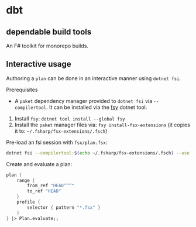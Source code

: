 # dbt
## dependable build tools

An F# toolkit for monorepo builds.


## Interactive usage

Authoring a `plan` can be done in an interactive manner using `dotnet fsi`.

Prerequisites

* A `paket` dependency manager provided to `dotnet fsi` via `--compilertool`. It can be installed via the [fsy](https://github.com/queil/fsy) dotnet tool.

1. Install `fsy`: `dotnet tool install --global fsy`
2. Install the `paket` manager files via: `fsy install-fsx-extensions` (it copies it to: `~/.fsharp/fsx-extensions/.fsch`)

Pre-load an fsi session with `fsx/plan.fsx`: 

```bash
dotnet fsi --compilertool:$(echo ~/.fsharp/fsx-extensions/.fsch) --use:./.fsi/plan.fsx
```

Create and evaluate a plan:

```fsharp
plan {
    range {
        from_ref "HEAD^^^"
        to_ref "HEAD" 
    }
    profile { 
        selector { pattern "*.fsx" }
    }
} |> Plan.evaluate;;
```
